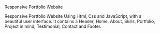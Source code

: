 Responsive Portfolio Website

Responsive Portfolio Website Using Html, Css and JavaScript, with a beautiful user interface. 
It contains a Header, Home, About, Skills, Portfolio, Project in mind, Testimonial, Contact and Footer.
